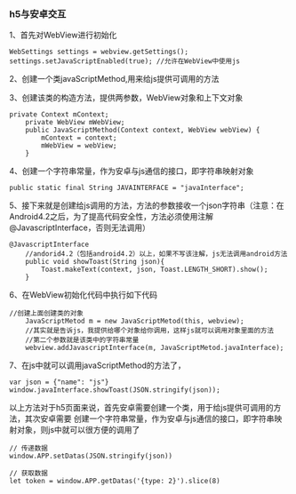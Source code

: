 ### h5与安卓交互

1、首先对WebView进行初始化
```
WebSettings settings = webview.getSettings();
settings.setJavaScriptEnabled(true); //允许在WebView中使用js
```

2、创建一个类javaScriptMethod,用来给js提供可调用的方法

3、创建该类的构造方法，提供两参数，WebView对象和上下文对象
```
private Context mContext;
    private WebView mWebView;
    public JavaScriptMethod(Context context, WebView webView) {
        mContext = context;
        mWebView = webView;
    }
```

4、创建一个字符串常量，作为安卓与js通信的接口，即字符串映射对象
```
public static final String JAVAINTERFACE = "javaInterface";
```

5、接下来就是创建给js调用的方法，方法的参数接收一个json字符串（注意：在Android4.2之后，为了提高代码安全性，方法必须使用注解@JavascriptInterface，否则无法调用）
```
@JavascriptInterface
    //andorid4.2（包括android4.2）以上，如果不写该注解，js无法调用android方法
    public void showToast(String json){
        Toast.makeText(context, json, Toast.LENGTH_SHORT).show();
    }
```

6、在WebView初始化代码中执行如下代码
```
//创建上面创建类的对象
    JavaScriptMetod m = new JavaScriptMetod(this, webview);
    //其实就是告诉js，我提供给哪个对象给你调用，这样js就可以调用对象里面的方法
    //第二个参数就是该类中的字符串常量
    webview.addJavascriptInterface(m, JavaScriptMetod.javaInterface);
```

7、在js中就可以调用javaScriptMethod的方法了，
```
var json = {"name": "js"}
window.javaInterface.showToast(JSON.stringify(json));
```


以上方法对于h5页面来说，首先安卓需要创建一个类，用于给js提供可调用的方法，其次安卓需要
创建一个字符串常量，作为安卓与js通信的接口，即字符串映射对象，则js中就可以很方便的调用了

```
// 传递数据
window.APP.setDatas(JSON.stringify(json))
```

```
// 获取数据
let token = window.APP.getDatas('{type: 2}').slice(8)
```